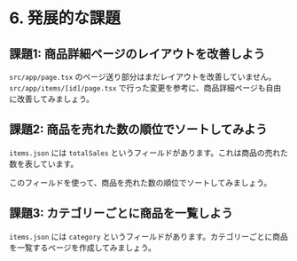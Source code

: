 # 6. 発展的な課題

## 課題1: 商品詳細ページのレイアウトを改善しよう

`src/app/page.tsx` のページ送り部分はまだレイアウトを改善していません。`src/app/items/[id]/page.tsx` で行った変更を参考に、商品詳細ページも自由に改善してみましょう。

## 課題2: 商品を売れた数の順位でソートしてみよう

`items.json` には `totalSales` というフィールドがあります。これは商品の売れた数を表しています。

このフィールドを使って、商品を売れた数の順位でソートしてみましょう。

## 課題3: カテゴリーごとに商品を一覧しよう

`items.json` には `category` というフィールドがあります。カテゴリーごとに商品を一覧するページを作成してみましょう。
